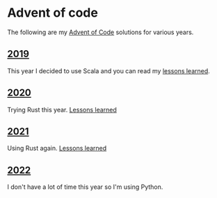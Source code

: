 # Advent of code

The following are my [Advent of Code](https://adventofcode.com/) solutions for various years.

## [2019](https://github.com/volker48/advent-of-code/tree/master/2019)

This year I decided to use Scala and you can read my [lessons learned](2019/README.md).

## [2020](https://github.com/volker48/advent-of-code/tree/master/2020)

Trying Rust this year. [Lessons learned](2020/README.md)

## [2021](https://github.com/volker48/advent-of-code/tree/master/2021)

Using Rust again. [Lessons learned](2021/README.md)

## [2022](https://github.com/volker48/advent-of-code/tree/master/2022)

I don't have a lot of time this year so I'm using Python.
